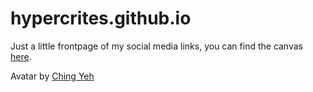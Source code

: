 # hypercrites.github.io
Just a little frontpage of my social media links, you can find the canvas [here](https://codepen.io/jkiss/pen/OVEeqK).

Avatar by [Ching Yeh](https://www.artstation.com/chingyeh)

<!-- https://www.pinterest.at/pin/541909767658924395/ 
     https://www.artstation.com/chingyeh
     srcset
-->
